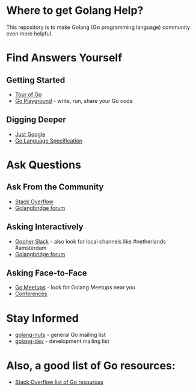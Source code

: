 # Where to get Golang Help?

This repository is to make Golang (Go programming language) community even more helpful.

# Find Answers Yourself

## Getting Started

* [Tour of Go](https://tour.golang.org/welcome/1)
* [Go Playground](https://play.golang.org/) - write, run, share your Go code

## Digging Deeper

* [Just Google](www.google.com)
* [Go Language Specification](https://golang.org/ref/spec)

# Ask Questions

## Ask From the Community

* [Stack Overflow](https://stackoverflow.com/questions/tagged/go)
* [Golangbridge forum](https://forum.golangbridge.org/)

## Asking Interactively

* [Gopher Slack](https://gophers.slack.com/) - also look for local channels like #netherlands #amsterdam
* [Golangbridge forum](https://forum.golangbridge.org/)

## Asking Face-to-Face

* [Go Meetups](https://www.meetup.com/golang-amsterdam/) - look for Golang Meetups near you
* [Conferences](https://github.com/golang/go/wiki/Conferences)

# Stay Informed

* [golang-nuts](https://groups.google.com/forum/?fromgroups=#!forum/golang-nuts) - general Go mailing list
* [golang-dev](https://groups.google.com/forum/?fromgroups=#!forum/golang-dev) - development mailing list

# Also, a good list of Go resources:

* [Stack Overflow list of Go resources](https://stackoverflow.com/tags/go/info)
